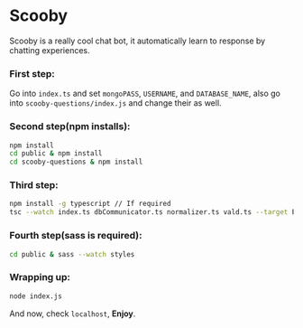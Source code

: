 # Scooby
Scooby is a really cool chat bot, it automatically learn to response by chatting experiences.

### First step:
Go into `index.ts` and set `mongoPASS`, `USERNAME`, and `DATABASE_NAME`, also go into `scooby-questions/index.js` and change their as well.

### Second step(npm installs):
```sh
npm install
cd public & npm install
cd scooby-questions & npm install
```

### Third step:
```sh
npm install -g typescript // If required
tsc --watch index.ts dbCommunicator.ts normalizer.ts vald.ts --target ES6 --module commonjs
```

### Fourth step(sass is required):
```sh
cd public & sass --watch styles
```

### Wrapping up:
```sh
node index.js
```

And now, check `localhost`, **Enjoy**.